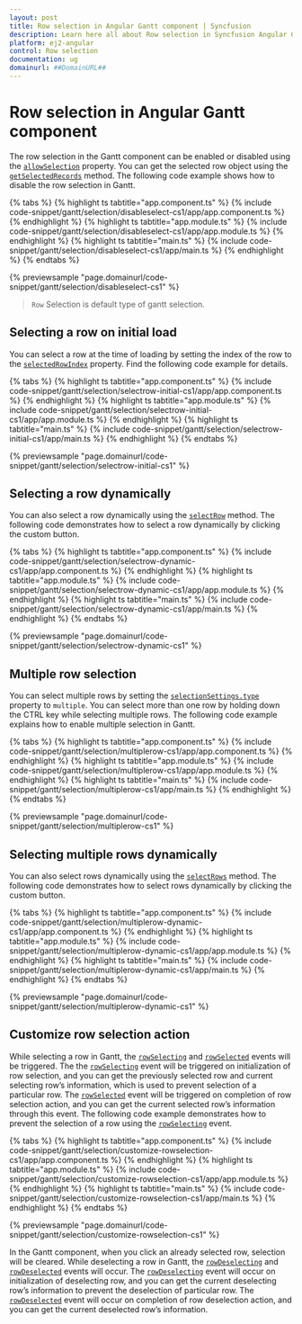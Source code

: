 ```yaml
---
layout: post
title: Row selection in Angular Gantt component | Syncfusion
description: Learn here all about Row selection in Syncfusion Angular Gantt component of Syncfusion Essential JS 2 and more.
platform: ej2-angular
control: Row selection 
documentation: ug
domainurl: ##DomainURL##
---
```


# Row selection in Angular Gantt component

The row selection in the Gantt component can be enabled or disabled using the [`allowSelection`](https://ej2.syncfusion.com/angular/documentation/api/gantt/#allowselection) property. You can get the selected row object using the [`getSelectedRecords`](https://ej2.syncfusion.com/angular/documentation/api/gantt/selection/#getselectedrecords) method. The following code example shows how to disable the row selection in Gantt.

{% tabs %}
{% highlight ts tabtitle="app.component.ts" %}
{% include code-snippet/gantt/selection/disableselect-cs1/app/app.component.ts %}
{% endhighlight %}
{% highlight ts tabtitle="app.module.ts" %}
{% include code-snippet/gantt/selection/disableselect-cs1/app/app.module.ts %}
{% endhighlight %}
{% highlight ts tabtitle="main.ts" %}
{% include code-snippet/gantt/selection/disableselect-cs1/app/main.ts %}
{% endhighlight %}
{% endtabs %}
  
{% previewsample "page.domainurl/code-snippet/gantt/selection/disableselect-cs1" %}

> `Row` Selection is default type of gantt selection.

## Selecting a row on initial load

You can select a row at the time of loading by setting the index of the row to the [`selectedRowIndex`](https://ej2.syncfusion.com/angular/documentation/api/gantt/#selectedrowindex) property. Find the following code example for details.

{% tabs %}
{% highlight ts tabtitle="app.component.ts" %}
{% include code-snippet/gantt/selection/selectrow-initial-cs1/app/app.component.ts %}
{% endhighlight %}
{% highlight ts tabtitle="app.module.ts" %}
{% include code-snippet/gantt/selection/selectrow-initial-cs1/app/app.module.ts %}
{% endhighlight %}
{% highlight ts tabtitle="main.ts" %}
{% include code-snippet/gantt/selection/selectrow-initial-cs1/app/main.ts %}
{% endhighlight %}
{% endtabs %}
  
{% previewsample "page.domainurl/code-snippet/gantt/selection/selectrow-initial-cs1" %}

## Selecting a row dynamically

You can also select a row dynamically using the [`selectRow`](https://ej2.syncfusion.com/angular/documentation/api/gantt/selection/#selectrow) method. The following code demonstrates how to select a row dynamically by clicking the custom button.

{% tabs %}
{% highlight ts tabtitle="app.component.ts" %}
{% include code-snippet/gantt/selection/selectrow-dynamic-cs1/app/app.component.ts %}
{% endhighlight %}
{% highlight ts tabtitle="app.module.ts" %}
{% include code-snippet/gantt/selection/selectrow-dynamic-cs1/app/app.module.ts %}
{% endhighlight %}
{% highlight ts tabtitle="main.ts" %}
{% include code-snippet/gantt/selection/selectrow-dynamic-cs1/app/main.ts %}
{% endhighlight %}
{% endtabs %}
  
{% previewsample "page.domainurl/code-snippet/gantt/selection/selectrow-dynamic-cs1" %}

## Multiple row selection

You can select multiple rows by setting the [`selectionSettings.type`](https://ej2.syncfusion.com/angular/documentation/api/gantt/selectionSettings/#type) property to `multiple`. You can select more than one row by holding down the CTRL key while selecting multiple rows. The following code example explains how to enable multiple selection in Gantt.

{% tabs %}
{% highlight ts tabtitle="app.component.ts" %}
{% include code-snippet/gantt/selection/multiplerow-cs1/app/app.component.ts %}
{% endhighlight %}
{% highlight ts tabtitle="app.module.ts" %}
{% include code-snippet/gantt/selection/multiplerow-cs1/app/app.module.ts %}
{% endhighlight %}
{% highlight ts tabtitle="main.ts" %}
{% include code-snippet/gantt/selection/multiplerow-cs1/app/main.ts %}
{% endhighlight %}
{% endtabs %}
  
{% previewsample "page.domainurl/code-snippet/gantt/selection/multiplerow-cs1" %}

## Selecting multiple rows dynamically

You can also select rows dynamically using the [`selectRows`](https://ej2.syncfusion.com/angular/documentation/api/gantt/selection/#selectrows) method. The following code demonstrates how to select rows dynamically by clicking the custom button.

{% tabs %}
{% highlight ts tabtitle="app.component.ts" %}
{% include code-snippet/gantt/selection/multiplerow-dynamic-cs1/app/app.component.ts %}
{% endhighlight %}
{% highlight ts tabtitle="app.module.ts" %}
{% include code-snippet/gantt/selection/multiplerow-dynamic-cs1/app/app.module.ts %}
{% endhighlight %}
{% highlight ts tabtitle="main.ts" %}
{% include code-snippet/gantt/selection/multiplerow-dynamic-cs1/app/main.ts %}
{% endhighlight %}
{% endtabs %}
  
{% previewsample "page.domainurl/code-snippet/gantt/selection/multiplerow-dynamic-cs1" %}

## Customize row selection action

While selecting a row in Gantt, the [`rowSelecting`](https://ej2.syncfusion.com/angular/documentation/api/gantt/#rowselecting) and [`rowSelected`](https://ej2.syncfusion.com/angular/documentation/api/gantt/#rowselected) events will be triggered. The the [`rowSelecting`](https://ej2.syncfusion.com/angular/documentation/api/gantt/#rowselecting) event will be triggered on initialization of row selection, and you can get the previously selected row and current selecting row’s information, which is used to prevent selection of a particular row. The [`rowSelected`](https://ej2.syncfusion.com/angular/documentation/api/gantt/#rowselected) event will be triggered on completion of row selection action, and you can get the current selected row’s information through this event. The following code example demonstrates how to prevent the selection of a row using the [`rowSelecting`](https://ej2.syncfusion.com/angular/documentation/api/gantt/#rowselecting) event.

{% tabs %}
{% highlight ts tabtitle="app.component.ts" %}
{% include code-snippet/gantt/selection/customize-rowselection-cs1/app/app.component.ts %}
{% endhighlight %}
{% highlight ts tabtitle="app.module.ts" %}
{% include code-snippet/gantt/selection/customize-rowselection-cs1/app/app.module.ts %}
{% endhighlight %}
{% highlight ts tabtitle="main.ts" %}
{% include code-snippet/gantt/selection/customize-rowselection-cs1/app/main.ts %}
{% endhighlight %}
{% endtabs %}
  
{% previewsample "page.domainurl/code-snippet/gantt/selection/customize-rowselection-cs1" %}

In the Gantt component, when you click an already selected row, selection will be cleared. While deselecting a row in Gantt, the [`rowDeselecting`](https://ej2.syncfusion.com/angular/documentation/api/gantt/#rowdeselecting) and [`rowDeselected`](https://ej2.syncfusion.com/angular/documentation/api/gantt/#rowdeselected) events will occur. The [`rowDeselecting`](https://ej2.syncfusion.com/angular/documentation/api/gantt/#rowdeselecting) event will occur on initialization of deselecting row, and you can get the current deselecting row’s information to prevent the deselection of particular row. The [`rowDeselected`](https://ej2.syncfusion.com/angular/documentation/api/gantt/#rowdeselected) event will occur on completion of row deselection action, and you can get the current deselected row’s information.
